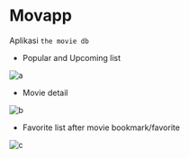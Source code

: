 # Movapp
Aplikasi `the movie db`

- Popular and Upcoming list

![a](https://user-images.githubusercontent.com/43784511/122521564-2c51af80-d03f-11eb-9d30-a203fb853059.png)

- Movie detail

![b](https://user-images.githubusercontent.com/43784511/122521571-2f4ca000-d03f-11eb-860f-1f2dc875f380.png)

- Favorite list after movie bookmark/favorite

![c](https://user-images.githubusercontent.com/43784511/122521772-6c189700-d03f-11eb-8cd7-6661e780945e.png)
